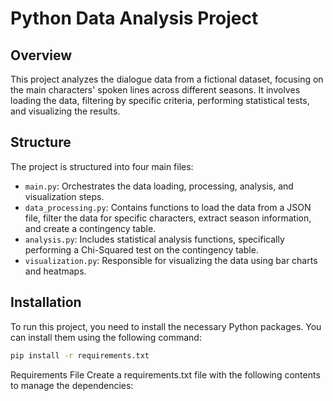 # Python Data Analysis Project

## Overview

This project analyzes the dialogue data from a fictional dataset, focusing on the main characters' spoken lines across different seasons. It involves loading the data, filtering by specific criteria, performing statistical tests, and visualizing the results.

## Structure

The project is structured into four main files:

- `main.py`: Orchestrates the data loading, processing, analysis, and visualization steps.
- `data_processing.py`: Contains functions to load the data from a JSON file, filter the data for specific characters, extract season information, and create a contingency table.
- `analysis.py`: Includes statistical analysis functions, specifically performing a Chi-Squared test on the contingency table.
- `visualization.py`: Responsible for visualizing the data using bar charts and heatmaps.

## Installation

To run this project, you need to install the necessary Python packages. You can install them using the following command:

```bash
pip install -r requirements.txt
```

Requirements File
Create a requirements.txt file with the following contents to manage the dependencies:
